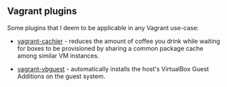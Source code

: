 ## Vagrant plugins

Some plugins that I deem to be applicable in any Vagrant use-case:

 - [vagrant-cachier](https://github.com/fgrehm/vagrant-cachier) - reduces the
   amount of coffee you drink while waiting for boxes to be provisioned by
   sharing a common package cache among similar VM instances.

 - [vagrant-vbguest](https://github.com/dotless-de/vagrant-vbguest) -
   automatically installs the host's VirtualBox Guest Additions on the guest
   system.
